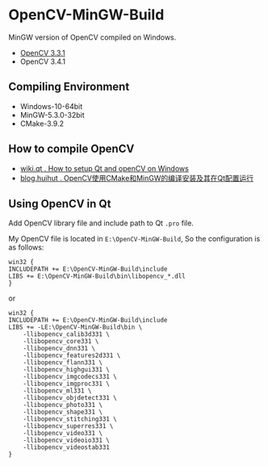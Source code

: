 # OpenCV-MinGW-Build

MinGW version of OpenCV compiled on Windows.

* [OpenCV 3.3.1](https://github.com/huihut/OpenCV-MinGW-Build/tree/OpenCV-3.3.1)
* OpenCV 3.4.1

## Compiling Environment

* Windows-10-64bit
* MinGW-5.3.0-32bit
* CMake-3.9.2

## How to compile OpenCV

* [wiki.qt . How to setup Qt and openCV on Windows](https://wiki.qt.io/How_to_setup_Qt_and_openCV_on_Windows)
* [blog.huihut . OpenCV使用CMake和MinGW的编译安装及其在Qt配置运行](https://blog.huihut.com/2017/12/03/CompiledOpenCVRunInQt/)

## Using OpenCV in Qt

Add OpenCV library file and include path to Qt `.pro` file.

My OpenCV file is located in `E:\OpenCV-MinGW-Build`, So the configuration is as follows:

```
win32 {
INCLUDEPATH += E:\OpenCV-MinGW-Build\include
LIBS += E:\OpenCV-MinGW-Build\bin\libopencv_*.dll
}
```

or

```
win32 {
INCLUDEPATH += E:\OpenCV-MinGW-Build\include
LIBS += -LE:\OpenCV-MinGW-Build\bin \
    -llibopencv_calib3d331 \
    -llibopencv_core331 \
    -llibopencv_dnn331 \
    -llibopencv_features2d331 \
    -llibopencv_flann331 \
    -llibopencv_highgui331 \
    -llibopencv_imgcodecs331 \
    -llibopencv_imgproc331 \
    -llibopencv_ml331 \
    -llibopencv_objdetect331 \
    -llibopencv_photo331 \
    -llibopencv_shape331 \
    -llibopencv_stitching331 \
    -llibopencv_superres331 \
    -llibopencv_video331 \
    -llibopencv_videoio331 \
    -llibopencv_videostab331
}
```

